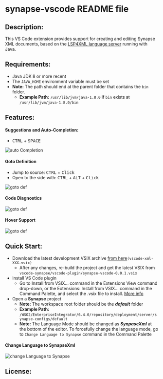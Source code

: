 # synapse-vscode README file

## Description:
This VS Code extension provides support for creating and editing Synapse XML documents, based on the [LSP4XML language server](https://github.com/angelozerr/lsp4xml) running with Java.

## Requirements:
- Java JDK 8 or more recent
- The `JAVA_HOME` environment variable must be set
- **Note:** The path should end at the parent folder that contains the `bin `folder.
    - **Example Path:** `/usr/lib/jvm/java-1.8.0` if `bin` exists at `/usr/lib/jvm/java-1.8.0/bin`

## Features:

#### Suggestions and Auto-Completion: 
* <kbd>CTRL</kbd> + <kbd>SPACE</kbd>

![auto Completion](https://raw.githubusercontent.com/sajinieKavindya/vscode-synapse/master/vscode-plugin/docs/autoCompletionSnippets.gif)

#### Goto Definition 
* Jump to source: <kbd>CTRL</kbd> + <kbd>Click</kbd>    
* Open to the side with: <kbd>CTRL</kbd> + <kbd>ALT</kbd> + <kbd>Click</kbd>

![goto def](https://raw.githubusercontent.com/sajinieKavindya/vscode-synapse/master/vscode-plugin/docs/gotoDefinition.gif)

#### Code Diagnostics
![goto def](https://raw.githubusercontent.com/sajinieKavindya/vscode-synapse/master/vscode-plugin/docs/diagnostic.gif)

#### Hover Support
![goto def](https://raw.githubusercontent.com/sajinieKavindya/vscode-synapse/master/vscode-plugin/docs/hover1.gif)

## Quick Start:
- Download the latest development VSIX archive [from here](https://github.com/sajinieKavindya/vscode-synapse/blob/master/vscode-plugin/synapse-vscode-0.0.1.vsix)`(vscode-xml-XXX.vsix)`
    - After any changes, re-build the project and get the latest VSIX from `vscode-synapse/vscode-plugin/synapse-vscode-0.0.1.vsix`
- Install VS Code plugin
    - Go to Install from VSIX... command in the Extensions View command drop-down, or the Extensions: Install from VSIX... command in the Command Palette, and select the .vsix file to install. [More info](https://code.visualstudio.com/docs/editor/extension-gallery#_install-from-a-vsix)
- Open a **Synapse** project
    - **Note:** The workspace root folder should be the **_default_** folder
    - **Example Path:** `/WSO2/EnterpriseIntegrator/6.4.0/repository/deployment/server/synapse-configs/default`
    - **Note:** The Language Mode should be changed as **_SynpaseXml_** at the bottom of the editor. To forcefully change the language mode, go to `Change Language to Synapse` command in the Command Palette

#### Change Language to SynapseXml

![change Language to Synapse](https://raw.githubusercontent.com/sajinieKavindya/vscode-synapse/master/vscode-plugin/docs/changeLang.gif)

## License: